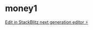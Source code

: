 # money1

[Edit in StackBlitz next generation editor ⚡️](https://stackblitz.com/~/github.com/chandra343/money1)